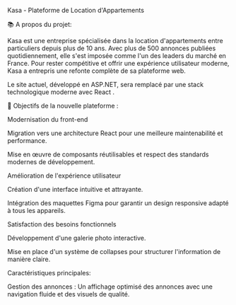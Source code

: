 Kasa - Plateforme de Location d'Appartements

 📚 A propos du projet:

Kasa est une entreprise spécialisée dans la location d'appartements entre particuliers depuis plus de 10 ans. Avec plus de 500 annonces publiées quotidiennement, elle s'est imposée comme l'un des leaders du marché en France. Pour rester compétitive et offrir une expérience utilisateur moderne, Kasa a entrepris une refonte complète de sa plateforme web.

Le site actuel, développé en ASP.NET, sera remplacé par une stack technologique moderne avec React .


🚀 Objectifs de la nouvelle plateforme :


Modernisation du front-end

Migration vers une architecture React pour une meilleure maintenabilité et performance.

Mise en œuvre de composants réutilisables et respect des standards modernes de développement.

Amélioration de l'expérience utilisateur

Création d'une interface intuitive et attrayante.

Intégration des maquettes Figma pour garantir un design responsive adapté à tous les appareils.

Satisfaction des besoins fonctionnels

Développement d'une galerie photo interactive.

Mise en place d'un système de collapses pour structurer l'information de manière claire.



Caractéristiques principales:


Gestion des annonces : Un affichage optimisé des annonces avec une navigation fluide et des visuels de qualité.
